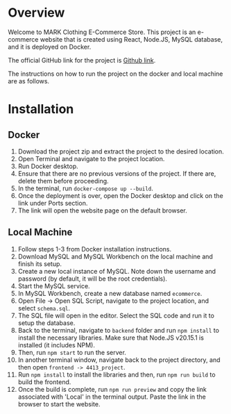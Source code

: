 # Overview
Welcome to MARK Clothing E-Commerce Store. This project is an e-commerce website that is created using React, Node.JS, MySQL database, and it is deployed on Docker. 

The official GitHub link for the project is [Github link](https://github.com/RamenAAA/4413_project).

The instructions on how to run the project on the docker and local machine are as follows.

# Installation
## Docker
1. Download the project zip and extract the project to the desired location.
2. Open Terminal and navigate to the project location.
3. Run Docker desktop.
4. Ensure that there are no previous versions of the project. If there are, delete them before proceeding.
5. In the terminal, run `docker-compose up --build`.
6. Once the deployment is over, open the Docker desktop and click on the link under Ports section.
7. The link will open the website page on the default browser.

## Local Machine
1. Follow steps 1-3 from Docker installation instructions.
2. Download MySQL and MySQL Workbench on the local machine and finish its setup. 
3. Create a new local instance of MySQL. Note down the username and password (by default, it will be the root credentials).
4. Start the MySQL service.
5. In MySQL Workbench, create a new database named `ecommerce`.
6. Open File -> Open SQL Script, navigate to the project location, and select `schema.sql`.
7. The SQL file will open in the editor. Select the SQL code and run it to setup the database.
8. Back to the terminal, navigate to `backend` folder and run `npm install` to install the necessary libraries. Make sure that Node.JS v20.15.1 is installed (it includes NPM).
9. Then, run `npm start` to run the server.
9. In another terminal window, navigate back to the project directory, and then open `frontend -> 4413_project`.
10. Run `npm install` to install the libraries and then, run `npm run build` to build the frontend.
11. Once the build is complete, run `npm run preview` and copy the link associated with 'Local' in the terminal output. Paste the link in the browser to start the website.

